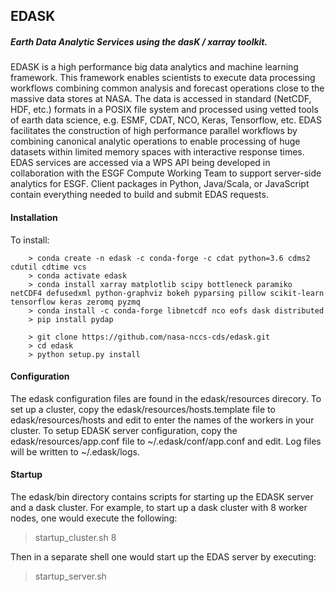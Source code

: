 ## EDASK

##### Earth Data Analytic Services using the dasK / xarray toolkit.

EDASK is a high performance big data analytics and machine learning framework. This framework enables scientists to execute data processing workflows combining common analysis and forecast operations close to the massive data stores at NASA. The data is accessed in standard (NetCDF, HDF, etc.) formats in a POSIX file system and processed using vetted tools of earth data science, e.g. ESMF, CDAT, NCO, Keras, Tensorflow, etc.  EDAS facilitates the construction of high performance parallel workflows by combining canonical analytic operations to enable processing of huge datasets within limited memory spaces with interactive response times. EDAS services are accessed via a WPS API being developed in collaboration with the ESGF Compute Working Team to support server-side analytics for ESGF. Client packages in Python, Java/Scala, or JavaScript contain everything needed to build and submit EDAS requests.   

#### Installation

To install:
```
    > conda create -n edask -c conda-forge -c cdat python=3.6 cdms2 cdutil cdtime vcs
    > conda activate edask
    > conda install xarray matplotlib scipy bottleneck paramiko netCDF4 defusedxml python-graphviz bokeh pyparsing pillow scikit-learn tensorflow keras zeromq pyzmq
    > conda install -c conda-forge libnetcdf nco eofs dask distributed
    > pip install pydap
    
    > git clone https://github.com/nasa-nccs-cds/edask.git
    > cd edask
    > python setup.py install

```

#### Configuration

The edask configuration files are found in the edask/resources direcory.
To set up a cluster, copy the edask/resources/hosts.template file to edask/resources/hosts and edit to enter the names of the workers in your cluster.
To setup EDASK server configuration, copy the edask/resources/app.conf file to ~/.edask/conf/app.conf and edit.
Log files will be written to ~/.edask/logs.

#### Startup

The edask/bin directory contains scripts for starting up the EDASK server and a dask cluster.  For example, to start up a dask cluster with 8 worker nodes, one would execute the following:

> startup_cluster.sh 8

Then in a separate shell one would start up the EDAS server by executing:

> startup_server.sh
